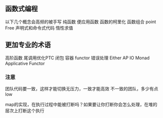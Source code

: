 <!--
 * @Author: callus
 * @Date: 2023-01-16 16:19:18
 * @LastEditors: callus
 * @Description: 函数式编程
 * @FilePath: /yidengStudyNotes/函数式编程/index.md
-->
## 函数式编程
以下几个概念会高频的被手写
纯函数
便应用函数
函数的柯里化
函数组合
point Free
声明式和命令式代码
惰性求值
## 更加专业的术语
高阶函数
尾调用优化PTC
闭包
容器 
functor
错误处理
Either
AP
IO
Monad
Applicative Functor
### 注意
团队代码要一致，这样才能切换无压力，一致才能高效
不一致的团队，多少有点low

map的实现，在执行过程中能被打断吗？如果要让你打断你会怎么处理，在堆的层次上打断这个执行
